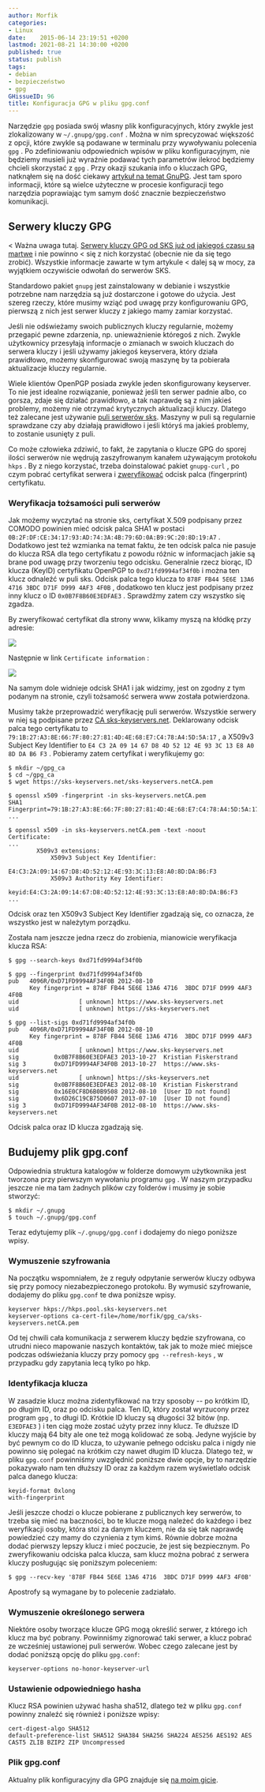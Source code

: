 ```yaml
---
author: Morfik
categories:
- Linux
date:    2015-06-14 23:19:51 +0200
lastmod: 2021-08-21 14:30:00 +0200
published: true
status: publish
tags:
- debian
- bezpieczeństwo
- gpg
GHissueID: 96
title: Konfiguracja GPG w pliku gpg.conf
---
```


Narzędzie `gpg` posiada swój własny plik konfiguracyjnych, który zwykle jest zlokalizowany w
`~/.gnupg/gpg.conf` . Można w nim sprecyzować większość z opcji, które zwykle są podawane w
terminalu przy wywoływaniu polecenia `gpg` . Po zdefiniowaniu odpowiednich wpisów w pliku
konfiguracyjnym, nie będziemy musieli już wyraźnie podawać tych parametrów ilekroć będziemy chcieli
skorzystać z `gpg` . Przy okazji szukania info o kluczach GPG, natknąłem się na dość ciekawy
[artykuł na temat GnuPG][1]. Jest tam sporo informacji, które są wielce użyteczne w procesie
konfiguracji tego narzędzia poprawiając tym samym dość znacznie bezpieczeństwo komunikacji.

<!--more-->
## Serwery kluczy GPG

< Ważna uwaga tutaj. [Serwery kluczy GPG od SKS już od jakiegoś czasu są martwe][6] i nie powinno
< się z nich korzystać (obecnie nie da się tego zrobić). Wszystkie informacje zawarte w tym artykule
< dalej są w mocy, za wyjątkiem oczywiście odwołań do serwerów SKS.

Standardowo pakiet `gnupg` jest zainstalowany w debianie i wszystkie potrzebne nam narzędzia są już
dostarczone i gotowe do użycia. Jest szereg rzeczy, które musimy wziąć pod uwagę przy konfigurowaniu
GPG, pierwszą z nich jest serwer kluczy z jakiego mamy zamiar korzystać.

Jeśli nie odświeżamy swoich publicznych kluczy regularnie, możemy przegapić pewne zdarzenia, np.
unieważnienie któregoś z nich. Zwykle użytkownicy przesyłają informacje o zmianach w swoich kluczach
do serwera kluczy i jeśli używamy jakiegoś keyservera, który działa prawidłowo, możemy skonfigurować
swoją maszynę by ta pobierała aktualizacje kluczy regularnie.

Wiele klientów OpenPGP posiada zwykle jeden skonfigurowany keyserver. To nie jest idealne
rozwiązanie, ponieważ jeśli ten serwer padnie albo, co gorsza, zdaje się działać prawidłowo, a tak
naprawdę są z nim jakieś problemy, możemy nie otrzymać krytycznych aktualizacji kluczy. Dlatego też
zalecane jest używanie [puli serwerów sks][2]. Maszyny w puli są regularnie sprawdzane czy aby
działają prawidłowo i jeśli któryś ma jakieś problemy, to zostanie usunięty z puli.

Co może człowieka zdziwić, to fakt, że zapytania o klucze GPG do sporej ilości serwerów nie wędrują
zaszyfrowanym kanałem używającym protokołu `hkps` . By z niego korzystać, trzeba doinstalować pakiet
`gnupg-curl` , po czym pobrać certyfikat serwera i [zweryfikować][3] odcisk palca (fingerprint)
certyfikatu.

### Weryfikacja tożsamości puli serwerów

Jak możemy wyczytać na stronie sks, certyfikat X.509 podpisany przez COMODO powinien mieć odcisk
palca SHA1 w postaci `0B:2F:DF:CE:34:17:93:AD:74:3A:4B:79:6D:0A:B9:9C:20:8D:19:A7` . Dodatkowo jest
też wzmianka na temat faktu, że ten odcisk palca nie pasuje do klucza RSA dla tego certyfikatu z
powodu różnic w informacjach jakie są brane pod uwagę przy tworzeniu tego odcisku. Generalnie rzecz
biorąc, ID klucza (KeyID) certyfikatu OpenPGP to `0xd71fd9994af34f0b` i można ten klucz odnaleźć w
puli sks. Odcisk palca tego klucza to `878F FB44 5E6E 13A6 4716 3BDC D71F D999 4AF3 4F0B` ,
dodatkowo ten klucz jest podpisany przez inny klucz o ID `0x0B7F8B60E3EDFAE3` . Sprawdźmy zatem czy
wszystko się zgadza.

By zweryfikować certyfikat dla strony www, klikamy myszą na kłódkę przy adresie:

![](/img/2015/06/1.gpg_.conf-weryfikacja-certyfikatu.png#medium)

Następnie w link `Certificate information` :

![](/img/2015/06/2.gpg_.conf-weryfikacja-certyfikatu-2.png#big)

Na samym dole widnieje odcisk SHA1 i jak widzimy, jest on zgodny z tym podanym na stronie, czyli
tożsamość serwera www została potwierdzona.

Musimy także przeprowadzić weryfikację puli serwerów. Wszystkie serwery w niej są podpisane przez
[CA sks-keyservers.net][4]. Deklarowany odcisk palca tego certyfikatu to
`79:1B:27:A3:8E:66:7F:80:27:81:4D:4E:68:E7:C4:78:A4:5D:5A:17` , a X509v3 Subject Key Identifier to
`E4 C3 2A 09 14 67 D8 4D 52 12 4E 93 3C 13 E8 A0 8D DA B6 F3` . Pobieramy zatem certyfikat i
weryfikujemy go:

    $ mkdir ~/gpg_ca
    $ cd ~/gpg_ca
    $ wget https://sks-keyservers.net/sks-keyservers.netCA.pem

    $ openssl x509 -fingerprint -in sks-keyservers.netCA.pem
    SHA1 Fingerprint=79:1B:27:A3:8E:66:7F:80:27:81:4D:4E:68:E7:C4:78:A4:5D:5A:17
    ...

    $ openssl x509 -in sks-keyservers.netCA.pem -text -noout
    Certificate:
    ...
            X509v3 extensions:
                X509v3 Subject Key Identifier:
                    E4:C3:2A:09:14:67:D8:4D:52:12:4E:93:3C:13:E8:A0:8D:DA:B6:F3
                X509v3 Authority Key Identifier:
                    keyid:E4:C3:2A:09:14:67:D8:4D:52:12:4E:93:3C:13:E8:A0:8D:DA:B6:F3
    ...

Odcisk oraz ten X509v3 Subject Key Identifier zgadzają się, co oznacza, że wszystko jest w należytym
porządku.

Została nam jeszcze jedna rzecz do zrobienia, mianowicie weryfikacja klucza RSA:

    $ gpg --search-keys 0xd71fd9994af34f0b

    $ gpg --fingerprint 0xd71fd9994af34f0b
    pub   4096R/0xD71FD9994AF34F0B 2012-08-10
          Key fingerprint = 878F FB44 5E6E 13A6 4716  3BDC D71F D999 4AF3 4F0B
    uid                 [ unknown] https://www.sks-keyservers.net
    uid                 [ unknown] https://sks-keyservers.net

    $ gpg --list-sigs 0xd71fd9994af34f0b
    pub   4096R/0xD71FD9994AF34F0B 2012-08-10
          Key fingerprint = 878F FB44 5E6E 13A6 4716  3BDC D71F D999 4AF3 4F0B
    uid                 [ unknown] https://www.sks-keyservers.net
    sig          0x0B7F8B60E3EDFAE3 2013-10-27  Kristian Fiskerstrand
    sig 3        0xD71FD9994AF34F0B 2013-10-27  https://www.sks-keyservers.net
    uid                 [ unknown] https://sks-keyservers.net
    sig          0x0B7F8B60E3EDFAE3 2012-08-10  Kristian Fiskerstrand
    sig          0x16E0CF8D6B0B9508 2012-08-10  [User ID not found]
    sig          0x6D26C19CB75D0607 2013-07-10  [User ID not found]
    sig 3        0xD71FD9994AF34F0B 2012-08-10  https://www.sks-keyservers.net

Odcisk palca oraz ID klucza zgadzają się.

## Budujemy plik gpg.conf

Odpowiednia struktura katalogów w folderze domowym użytkownika jest tworzona przy pierwszym
wywołaniu programu `gpg` . W naszym przypadku jeszcze nie ma tam żadnych plików czy folderów i
musimy je sobie stworzyć:

    $ mkdir ~/.gnupg
    $ touch ~/.gnupg/gpg.conf

Teraz edytujemy plik `~/.gnupg/gpg.conf` i dodajemy do niego poniższe wpisy.

### Wymuszenie szyfrowania

Na początku wspomniałem, że z reguły odpytanie serwerów kluczy odbywa się przy pomocy
niezabezpieczonego protokołu. By wymusić szyfrowanie, dodajemy do pliku `gpg.conf` te dwa poniższe
wpisy.

    keyserver hkps://hkps.pool.sks-keyservers.net
    keyserver-options ca-cert-file=/home/morfik/gpg_ca/sks-keyservers.netCA.pem

Od tej chwili cała komunikacja z serwerem kluczy będzie szyfrowana, co utrudni nieco mapowanie
naszych kontaktów, tak jak to może mieć miejsce podczas odświeżania kluczy przy pomocy `gpg
--refresh-keys` , w przypadku gdy zapytania lecą tylko po hkp.

### Identyfikacja klucza

W zasadzie klucz można zidentyfikować na trzy sposoby -- po krótkim ID, po długim ID, oraz po
odcisku palca. Ten ID, który został wyrzucony przez program `gpg` , to długi ID. Krótkie ID kluczy
są długości 32 bitów (np. `E3EDFAE3` ) i ten ciąg może zostać użyty przez inny klucz. Te dłuższe ID
kluczy mają 64 bity ale one też mogą kolidować ze sobą. Jedyne wyjście by być pewnym co do ID
klucza, to używanie pełnego odcisku palca i nigdy nie powinno się polegać na krótkim czy nawet
długim ID klucza. Dlatego też, w pliku `gpg.conf` powinniśmy uwzględnić poniższe dwie opcje, by to
narzędzie pokazywało nam ten dłuższy ID oraz za każdym razem wyświetlało odcisk palca danego klucza:

    keyid-format 0xlong
    with-fingerprint

Jeśli jeszcze chodzi o klucze pobierane z publicznych key serwerów, to trzeba się mieć na baczności,
bo te klucze mogą należeć do każdego i bez weryfikacji osoby, która stoi za danym kluczem, nie da
się tak naprawdę powiedzieć czy mamy do czynienia z tym kimś. Równie dobrze można dodać pierwszy
lepszy klucz i mieć poczucie, że jest się bezpiecznym. Po zweryfikowaniu odciska palca klucza, sam
klucz można pobrać z serwera kluczy posługując się poniższym poleceniem:

    $ gpg --recv-key '878F FB44 5E6E 13A6 4716  3BDC D71F D999 4AF3 4F0B'

Apostrofy są wymagane by to polecenie zadziałało.

### Wymuszenie określonego serwera

Niektóre osoby tworzące klucze GPG mogą określić serwer, z którego ich klucz ma być pobrany.
Powinniśmy zignorować taki serwer, a klucz pobrać ze wcześniej ustawionej puli serwerów. Wobec
czego zalecane jest by dodać poniższą opcję do pliku `gpg.conf`:

    keyserver-options no-honor-keyserver-url

### Ustawienie odpowiedniego hasha

Klucz RSA powinien używać hasha sha512, dlatego też w pliku `gpg.conf` powinny znaleźć się również i
poniższe wpisy:

    cert-digest-algo SHA512
    default-preference-list SHA512 SHA384 SHA256 SHA224 AES256 AES192 AES CAST5 ZLIB BZIP2 ZIP Uncompressed

### Plik gpg.conf

Aktualny plik konfiguracyjny dla GPG znajduje się [na moim gicie][5].


[1]: https://riseup.net/security/message-security/openpgp/best-practices
[2]: https://sks-keyservers.net/overview-of-pools.php
[3]: https://sks-keyservers.net/verify_tls.php
[4]: https://sks-keyservers.net/sks-keyservers.netCA.pem
[5]: https://github.com/morfikov/files/tree/master/configs/home/morfik/.gnupg
[6]: https://code.firstlook.media/the-death-of-sks-pgp-keyservers-and-how-first-look-media-is-handling-it
